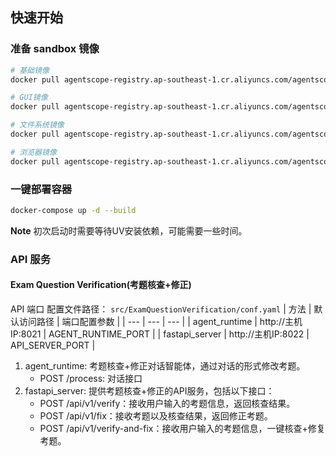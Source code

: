 ## 快速开始
### 准备 sandbox 镜像
```bash
# 基础镜像
docker pull agentscope-registry.ap-southeast-1.cr.aliyuncs.com/agentscope/runtime-sandbox-base:latest && docker tag agentscope-registry.ap-southeast-1.cr.aliyuncs.com/agentscope/runtime-sandbox-base:latest agentscope/runtime-sandbox-base:latest

# GUI镜像
docker pull agentscope-registry.ap-southeast-1.cr.aliyuncs.com/agentscope/runtime-sandbox-gui:latest && docker tag agentscope-registry.ap-southeast-1.cr.aliyuncs.com/agentscope/runtime-sandbox-gui:latest agentscope/runtime-sandbox-gui:latest

# 文件系统镜像
docker pull agentscope-registry.ap-southeast-1.cr.aliyuncs.com/agentscope/runtime-sandbox-filesystem:latest && docker tag agentscope-registry.ap-southeast-1.cr.aliyuncs.com/agentscope/runtime-sandbox-filesystem:latest agentscope/runtime-sandbox-filesystem:latest

# 浏览器镜像
docker pull agentscope-registry.ap-southeast-1.cr.aliyuncs.com/agentscope/runtime-sandbox-browser:latest && docker tag agentscope-registry.ap-southeast-1.cr.aliyuncs.com/agentscope/runtime-sandbox-browser:latest agentscope/runtime-sandbox-browser:latest
```

### 一键部署容器
```bash
docker-compose up -d --build
```
**Note**
初次启动时需要等待UV安装依赖，可能需要一些时间。

### API 服务
#### Exam Question Verification(考题核查+修正)
API 端口 配置文件路径： `src/ExamQuestionVerification/conf.yaml`
| 方法 | 默认访问路径 | 端口配置参数 |
| --- | --- | --- |
| agent_runtime | http://主机IP:8021 | AGENT_RUNTIME_PORT |
| fastapi_server | http://主机IP:8022 | API_SERVER_PORT |
1. agent_runtime: 考题核查+修正对话智能体，通过对话的形式修改考题。
    - POST /process: 对话接口
2. fastapi_server: 提供考题核查+修正的API服务，包括以下接口：
    - POST /api/v1/verify：接收用户输入的考题信息，返回核查结果。
    - POST /api/v1/fix：接收考题以及核查结果，返回修正考题。
    - POST /api/v1/verify-and-fix：接收用户输入的考题信息，一键核查+修复考题。